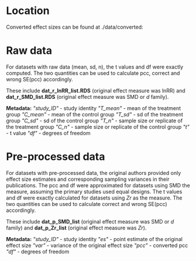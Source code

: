 # Location
Converted effect sizes can be found at ./data/converted:

# Raw data
For datasets with raw data (mean, sd, n), the t values and df were exactly computed. The two quantities can be used to calculate pcc, correct and wrong SE(pcc) accordingly.

These include **dat_r_lnRR_list.RDS** (original effect measure was lnRR) and **dat_r_SMD_list.RDS** (original effect measure was SMD or *d* family).

**Metadata:**
*"study_ID"* - study identity
*"T_mean"* - mean of the treatment group
*"C_mean"* - mean of the control group
*"T_sd"* - sd of the treatment group 
*"C_sd"* - sd of the control group
*"T_n"*  - sample size or replicate of the treatment group
*"C_n"* - sample size or replicate of the control group
*"t"* - t value
*"df"* - degrees of freedom

# Pre-processed data
For datasets with pre-processed data, the original authors provided only effect size estimates and corresponding sampling variances in their publications. 
The pcc and df were approximated for datasets using SMD the measure, assuming the primary studies used equal designs. The t values and df were exactly calculated for datasets using *Zr* as the measure. The two quantities can be used to calculate correct and wrong SE(pcc) accordingly.

These include **dat_p_SMD_list** (original effect measure was SMD or *d* family) and **dat_p_Zr_list** (original effect measure was *Zr*).

**Metadata:**
*"study_ID"* - study identity
*"es"* - point estimate of the original effect size 
*"var"* - variance of the original effect size
*"pcc"* - converted pcc      
*"df"* - degrees of freedom

